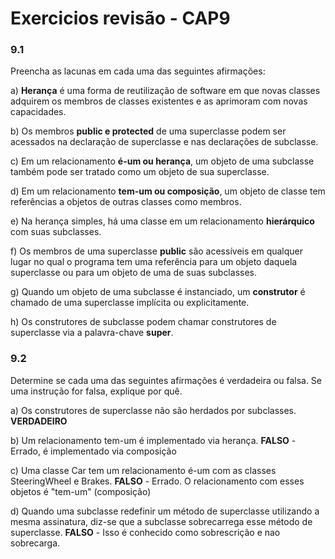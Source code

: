 # Exercicios revisão - CAP9
### 9.1
Preencha as lacunas em cada uma das seguintes afirmações:

a) **Herança** é uma forma de reutilização de software em que novas classes adquirem os membros de classes existentes e as aprimoram com novas capacidades.

b) Os membros **public e protected** de uma superclasse podem ser acessados na declaração de superclasse e nas declarações de subclasse.

c) Em um relacionamento **é-um ou herança**, um objeto de uma subclasse também pode ser tratado como um objeto de sua superclasse.

d) Em um relacionamento **tem-um ou composição**, um objeto de classe tem referências a objetos de outras classes como membros.

e) Na herança simples, há uma classe em um relacionamento **hierárquico** com suas subclasses.

f) Os membros de uma superclasse **public** são acessíveis em qualquer lugar no qual o programa tem uma referência para um objeto daquela superclasse ou para um objeto de uma de suas subclasses.

g) Quando um objeto de uma subclasse é instanciado, um **construtor** é chamado de uma superclasse implícita ou explicitamente.

h) Os construtores de subclasse podem chamar construtores de superclasse via a palavra-chave **super**.

### 9.2
Determine se cada uma das seguintes afirmações é verdadeira ou falsa. Se uma instrução for falsa, explique por quê.

a) Os construtores de superclasse não são herdados por subclasses. **VERDADEIRO**

b) Um relacionamento tem-um é implementado via herança. **FALSO** - Errado, é implementado via composição

c) Uma classe Car tem um relacionamento é-um com as classes SteeringWheel e Brakes. **FALSO** - Errado. O relacionamento com esses objetos é "tem-um" (composição)

d) Quando uma subclasse redefinir um método de superclasse utilizando a mesma assinatura, diz-se que a subclasse sobrecarrega esse método de superclasse. **FALSO** - Isso é conhecido como sobrescrição e nao sobrecarga.